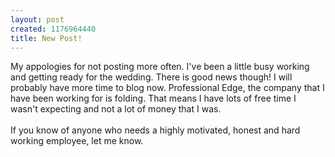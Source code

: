 ```yaml
--- 
layout: post
created: 1176964440
title: New Post!
---
```

My appologies for not posting more often.  I've been a little busy working and getting ready for the wedding.  There is good news though!  I will probably have more time to blog now.  Professional Edge, the company that I have been working for is folding.  That means I have lots of free time I wasn't expecting and not a lot of money that I was.<br /><br />If you know of anyone who needs a highly motivated, honest and hard working employee, let me know.
